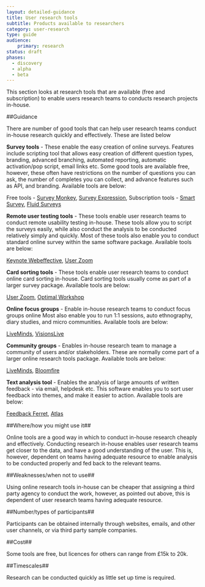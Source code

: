 ```yaml
---
layout: detailed-guidance
title: User research tools
subtitle: Products available to researchers
category: user-research
type: guide
audience: 
    primary: research 
status: draft
phases:
  - discovery
  - alpha
  - beta
---
```

    
This section looks at research tools that are available (free and subscription) to enable users research teams to conducts research projects in-house.

##Guidance

There are number of good tools that can help user research teams conduct in-house research quickly and effectively. These are listed below

**Survey tools** - These enable the easy creation of online surveys. Features include scripting tool that allows easy creation of different question types, branding, advanced branching, automated reporting, automatic activation/pop script, email links etc. Some good tools are available free, however, these often have restrictions on the number of questions you can ask, the number of completes you can collect, and advance features such as API, and branding. Available tools are below:

Free tools - [Survey Monkey](http://www.surveymonkey.com/), [Survey Expression](http://www.surveyexpression.com/),
Subscription tools - [Smart Survey](http://www.smart-survey.co.uk/), [Fluid Surveys](http://fluidsurveys.com/)

**Remote user testing tools** - These tools enable user research teams to conduct remote usability testing in-house. These tools allow you to script the surveys easily, while also conduct the analysis to be conducted relatively simply and quickly. Most of these tools also enable you to conduct standard online survey within the same software package. Available tools are below:

[Keynote Webeffective](http://www.keynote.com/products/customer_experience/web_ux_research_tools/webeffective.html),
[User Zoom](http://www.userzoom.co.uk/)

**Card sorting tools** - These tools enable user research teams to conduct online card sorting in-house. Card sorting tools usually come as part of a larger survey package. Available tools are below:

[User Zoom](http://www.userzoom.co.uk/),
[Optimal Workshop](http://www.optimalworkshop.com/optimalsort.htm)

**Online focus groups** - Enable in-house research teams to conduct focus groups online Most also enable you to run 1:1 sessions, auto ethnography, diary studies, and micro communities. Available tools are below:

[LiveMinds](http://www.liveminds.co.uk/),
[VisionsLive](http://www.visionslive.com/)

**Community groups** - Enables in-house research team to manage a community of users and/or stakeholders. These are normally come part of a larger online research tools package. Available tools are below:

[LiveMinds](http://www.liveminds.co.uk/),
[Bloomfire](http://www.bloomfire.com/)

**Text analysis tool** - Enables the analysis of large amounts of written feedback - via email, helpdesk etc. This software enables you to sort user feedback into themes, and make it easier to action. Available tools are below:

[Feedback Ferret](http://www.feedbackferret.com/),
[Atlas](http://www.atlasti.com/)

##Where/how you might use it##

Online tools are a good way in which to conduct in-house research cheaply and effectively. Conducting research in-house enables user research teams get closer to the data, and have a good understanding of the user. This is, however, dependent on teams having adequate resource to enable analysis to be conducted properly and fed back to the relevant teams.

##Weaknesses/when not to use##

Using online research tools in-house can be cheaper that assigning a third party agency to conduct the work, however, as pointed out above, this is dependent of user research teams having adequate resource.

##Number/types of participants##

Participants can be obtained internally through websites, emails, and other user channels, or via third party sample companies.

##Cost##

Some tools are free, but licences for others can range from £15k to 20k.

##Timescales##

Research can be conducted quickly as little set up time is required.
